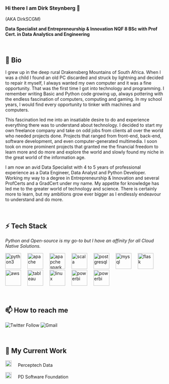 ### Hi there I am Dirk Steynberg 👋
(AKA DirkSCGM)

**Data Specialist and Entrepreneurship & Innovation NQF 8 BSc with Prof Cert. in Data Analytics and Engineering**

<br/>

## 💬 Bio

I grew up in the deep rural Drakensberg Mountains of South Africa. When I was a child I found an old PC discarded and struck by lightning and decided to repair it myself, I always wanted my own computer and it was a fine opportunity. That was the first time I got into technology and programming. I remember writing Basic and Python code growing up, always pottering with the endless fascination of computers, computing and gaming. In my school years, I would find every opportunity to tinker with machines and computers.

This fascination led me into an insatiable desire to do and experience everything there was to understand about technology. I decided to start my own freelance company and take on odd jobs from clients all over the world who needed projects done. Projects that ranged from front-end, back-end, software development, and even computer-generated multimedia. I soon took on more prominent projects that granted me the financial freedom to learn more and do more and explore the world and slowly found my niche in the great world of the information age.

I am now an avid Data Specialist with 4 to 5 years of professional experience as a Data Engineer, Data Analyst and Python Developer. Working my way to a degree in Entrepreneurship & Innovation and several ProfCerts and a GradCert under my name. My appetite for knowledge has led me to the greater world of technology and science. There is certainly more to learn, but my ambitions grow ever bigger as I endlessly endeavour to understand and do more. 

<br/>

## ⚡ Tech Stack
*Python and Open-source is my go-to but I have an affinity for all Cloud Native Solutions.*
<p>
<img alt="python3" width=50px style="margin-right:1rem" src="https://simpleicons.org/icons/python.svg">

<img alt="apache" width=50px style="margin-right:1rem" src="https://simpleicons.org/icons/apache.svg">

<img alt="apapche spark" width=50px style="margin-right:1rem" src="https://simpleicons.org/icons/apachespark.svg">

<img alt="scala" width=50px style="margin-right:1rem" src="https://simpleicons.org/icons/scala.svg">

<img alt="postgresql" width=50px style="margin-right:1rem" src="https://simpleicons.org/icons/postgresql.svg">

<img alt="mysql" width=50px style="margin-right:1rem" src="https://simpleicons.org/icons/mysql.svg">

<img alt="flask" width=50px style="margin-right:1rem" src="https://simpleicons.org/icons/flask.svg">

<img alt="aws" width=50px style="margin-right:1rem" src="https://simpleicons.org/icons/amazonaws.svg">

<img alt="tableau" width=50px style="margin-right:1rem" src="https://simpleicons.org/icons/tableau.svg">

<img alt="linux" width=50px style="margin-right:1rem" src="https://simpleicons.org/icons/linux.svg">

<img alt="powerbi" width=50px style="margin-right:1rem" src="https://simpleicons.org/icons/powerbi.svg">

<img alt="powerbi" width=50px style="margin-right:1rem" src="https://simpleicons.org/icons/docker.svg">
</p>

<br/>

## 📫 How to reach me

![Twitter Follow](https://img.shields.io/twitter/follow/steynberg_dirk?logo=Twitter&style=for-the-badge)
![Gmail](http://img.shields.io/static/v1?label=Mail&logo=Gmail&message=dirkscgm@gmail.com&style=for-the-badge)

<br/>

## 🔭 My Current Work

<p><img alt="perceptech_data" width=20px style="margin-right:1rem" src="https://i2.wp.com/perceptechdata.com/wp-content/uploads/2020/03/cropped-Icon.png?w=250&ssl=1"> Perceptech Data</p>
<p><img alt="software_foundation" width=20px style="margin-right:1rem" src="https://i2.wp.com/perceptechdata.com/wp-content/uploads/2020/05/PDSF.png?resize=300%2C300&ssl=1"> PD Software Foundation </p>

